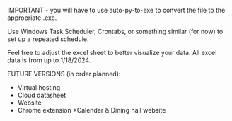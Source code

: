 IMPORTANT - you will have to use auto-py-to-exe to convert the file to the appropriate .exe.

Use Windows Task Scheduler, Crontabs, or something similar (for now) to set up a repeated schedule.

Feel free to adjust the excel sheet to better visualize your data.
All excel data is from up to 1/18/2024.

FUTURE VERSIONS (in order planned):
 - Virtual hosting
 - Cloud datasheet
 - Website
 - Chrome extension
    *Calender & Dining hall website
